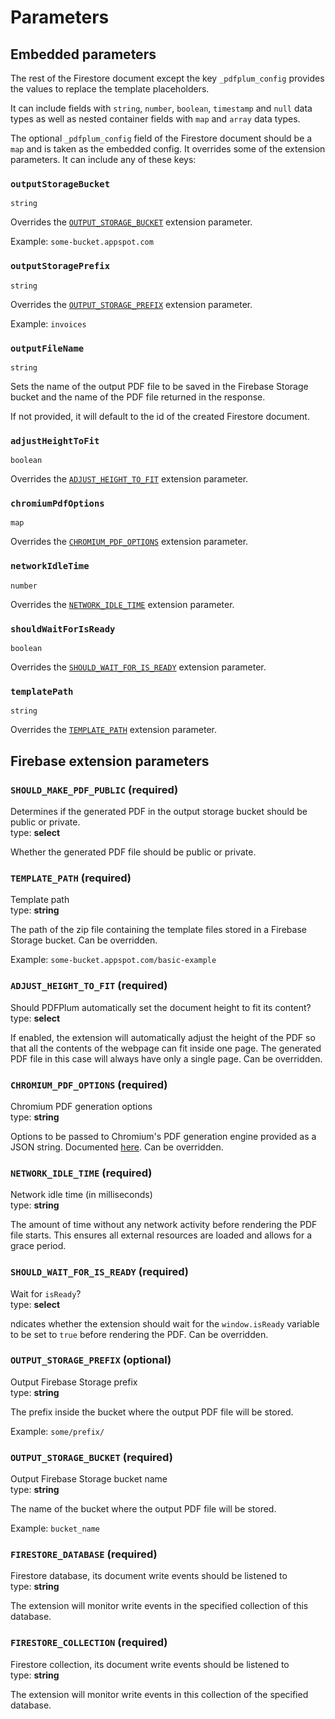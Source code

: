 # Parameters

## Embedded parameters

The rest of the Firestore document except the key `_pdfplum_config` provides the values to replace the template placeholders.

It can include fields with `string`, `number`, `boolean`, `timestamp` and `null` data types as well as nested container fields with `map` and `array` data types.

The optional `_pdfplum_config` field of the Firestore document should be a `map` and is taken as the embedded config. It overrides some of the extension parameters. It can include any of these keys:

### `outputStorageBucket`

`string`

Overrides the [`OUTPUT_STORAGE_BUCKET`](https://github.com/pdfplum/pdfplum/tree/main/firestore-pdf-generator/PARAMETERS.md#output_storage_bucket-required) extension parameter.

Example: `some-bucket.appspot.com`

### `outputStoragePrefix`

`string`

Overrides the [`OUTPUT_STORAGE_PREFIX`](https://github.com/pdfplum/pdfplum/tree/main/firestore-pdf-generator/PARAMETERS.md#output_storage_prefix-optional) extension parameter.

Example: `invoices`

### `outputFileName`

`string`

Sets the name of the output PDF file to be saved in the Firebase Storage bucket and the name of the PDF file returned in the response.

If not provided, it will default to the id of the created Firestore document.

### `adjustHeightToFit`

`boolean`

Overrides the [`ADJUST_HEIGHT_TO_FIT`](https://github.com/pdfplum/pdfplum/tree/main/firestore-pdf-generator/PARAMETERS.md#adjust_height_to_fit-required) extension parameter.

### `chromiumPdfOptions`

`map`

Overrides the [`CHROMIUM_PDF_OPTIONS`](https://github.com/pdfplum/pdfplum/tree/main/firestore-pdf-generator/PARAMETERS.md#chromium_pdf_options-optional) extension parameter.

### `networkIdleTime`

`number`

Overrides the [`NETWORK_IDLE_TIME`](https://github.com/pdfplum/pdfplum/tree/main/firestore-pdf-generator/PARAMETERS.md#network_idle_time-required) extension parameter.

### `shouldWaitForIsReady`

`boolean`

Overrides the [`SHOULD_WAIT_FOR_IS_READY`](https://github.com/pdfplum/pdfplum/tree/main/firestore-pdf-generator/PARAMETERS.md#should_wait_for_is_ready-required) extension parameter.

### `templatePath`

`string`

Overrides the [`TEMPLATE_PATH`](https://github.com/pdfplum/pdfplum/tree/main/firestore-pdf-generator/PARAMETERS.md#template_path-required) extension parameter.

## Firebase extension parameters

### `SHOULD_MAKE_PDF_PUBLIC` (required)

Determines if the generated PDF in the output storage bucket should be public or private.<br/>
type: **select**

Whether the generated PDF file should be public or private.

### `TEMPLATE_PATH` (required)

Template path<br/>
type: **string**

The path of the zip file containing the template files stored in a Firebase Storage bucket. Can be overridden.

Example: `some-bucket.appspot.com/basic-example`

### `ADJUST_HEIGHT_TO_FIT` (required)

Should PDFPlum automatically set the document height to fit its content?<br/>
type: **select**

If enabled, the extension will automatically adjust the height of the PDF so that all the contents of the webpage can fit inside one page. The generated PDF file in this case will always have only a single page. Can be overridden.

### `CHROMIUM_PDF_OPTIONS` (required)

Chromium PDF generation options<br/>
type: **string**

Options to be passed to Chromium's PDF generation engine provided as a JSON string. Documented [here](https://www.puppeteersharp.com/api/PuppeteerSharp.PdfOptions.html). Can be overridden.

### `NETWORK_IDLE_TIME` (required)

Network idle time (in milliseconds)<br/>
type: **string**

The amount of time without any network activity before rendering the PDF file starts. This ensures all external resources are loaded and allows for a grace period.

### `SHOULD_WAIT_FOR_IS_READY` (required)

Wait for `isReady`?<br/>
type: **select**

ndicates whether the extension should wait for the `window.isReady` variable to be set to `true` before rendering the PDF. Can be overridden.

### `OUTPUT_STORAGE_PREFIX` (optional)

Output Firebase Storage prefix<br/>
type: **string**

The prefix inside the bucket where the output PDF file will be stored.

Example: `some/prefix/`

### `OUTPUT_STORAGE_BUCKET` (required)

Output Firebase Storage bucket name<br/>
type: **string**

The name of the bucket where the output PDF file will be stored.

Example: `bucket_name`

### `FIRESTORE_DATABASE` (required)

Firestore database, its document write events should be listened to<br/>
type: **string**

The extension will monitor write events in the specified collection of this database.

### `FIRESTORE_COLLECTION` (required)

Firestore collection, its document write events should be listened to<br/>
type: **string**

The extension will monitor write events in this collection of the specified database.
